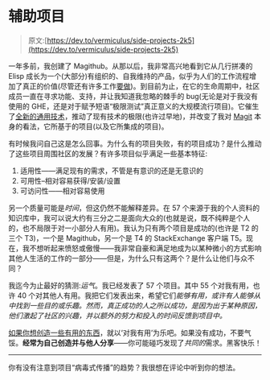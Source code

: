 # 辅助项目

> 原文:[https://dev.to/vermiculus/side-projects-2k5](https://dev.to/vermiculus/side-projects-2k5)

一年多前，我创建了 Magithub。从那以后，我非常高兴地看到它从几行拼凑的 Elisp 成长为一个(大部分)有组织的、自我维持的产品，似乎为人们的工作流程增加了真正的价值(尽管还有许多工作[要做](https://github.com/vermiculus/magithub/issues))。到目前为止，在它的生命周期中，社区成员一直在寻求功能、支持，并让我知道我忽略的棘手的 bug(无论是对于我没有使用的 GHE，还是对于赋予短语“极限测试”真正意义的大规模流行项目)。它催生了[全新的通用技术](https://github.com/vermiculus/apiwrap.el)，推动了现有技术的极限(也许过早地)，并改变了我对 [Magit](https://github.com/magit/magit) 本身的看法，它所基于的项目(以及它所集成的项目)。

有时候我问自己这是怎么回事。为什么有的项目失败，有的项目成功？是什么推动了这些项目周围社区的发展？有许多项目似乎满足一些基本特征:

1.  适用性——满足现有的需求，不管是有意识的还是无意识的
2.  可用性–相对容易获得/安装/设置
3.  可访问性——相对容易使用

另一个质量可能是*时间*，但这仍然不能解释差异。在 57 个来源于我的个人资料的知识库中，我可以说大约有三分之二是面向大众的(也就是说，既不纯粹是个人的，也不局限于对一小部分人有用)。我认为只有两个项目是成功的(也许是 T2 的三个 T3)，一个是 Magithub，另一个是 T4 的 StackExchange 客户端 T5。现在，我不想听起来愤怒或傲慢——我非常自豪和满足地成为以某种微小的方式影响其他人生活的工作的一部分——但是，为什么只有这两个？是什么让他们与众不同？

我迄今为止最好的猜测:*运气*。我已经发表了 57 个项目。其中 55 个对我有用，也许 40 个对其他人有用。我把它们发表出来，希望它们*能够有用，或许有人能够从中找到一些目的或乐趣。然而，真正成功的人之所以成功，是因为出于某种原因，他们激起了社区的兴趣，并以额外的努力和投入的时间反馈到项目中。*

[如果你想创造一些有用的东西](http://people.apache.org/~acmurthy/WhyIsProgrammingFun.html)，就以‘对我有用’为乐吧。如果没有成功，不要气馁。**经常为自己创造并与他人分享**——你可能碰巧发现了*共同的*需求。黑客快乐！

* * *

你有没有注意到项目“病毒式传播”的趋势？我很想在评论中听到你的想法。